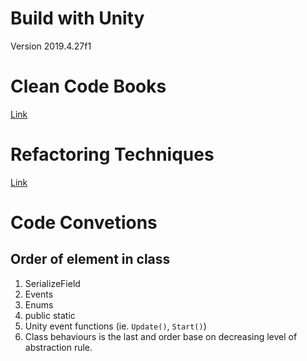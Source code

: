 # Build with Unity
Version 2019.4.27f1

# Clean Code Books
[Link](https://github.com/gameoflord012/ANTs1/blob/main/CleanCodeConventions.md)

# Refactoring Techniques
[Link](https://github.com/gameoflord012/ANTs1/blob/main/RefactoringTechniques.md)

# Code Convetions
## Order of element in class
1. SerializeField
2. Events
3. Enums
4. public static
5. Unity event functions (ie. `Update()`, `Start()`)
6. Class behaviours is the last and order base on decreasing level of abstraction rule.

